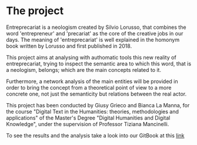 # The project

Entreprecariat is a neologism created by Silvio Lorusso, that combines the word 'entrepreneur' and 'precariat' as the core of the creative jobs in our days. The meaning of 'entreprecariat' is well explained in the homonym book written by Lorusso and first published in 2018.

This project aims at analysing with authomatic tools this new reality of entreprecariat, trying to inspect the semantic area to which this word, that is a neologism, belongs; which are the main concepts related to it.

Furthermore, a network analysis of the main entities will be provided in order to bring the concept from a theoretical point of view to a more concrete one, not just the semanticity but relations between the real actor.

This project has been conducted by Giusy Grieco and Bianca La Manna, for the course "Digital Text in the Humanities: theories, methodologies and applications" of the Master's Degree "Digital Humanities and Digital Knowledge", under the supervision of Professor Tiziana Mancinelli.

To see the results and the analysis take a look into our GitBook at this [link](https://app.gitbook.com/o/bvjAPqBfNNQobvML7btW/s/r6o3J1FCEdTFlv6kipcT/)
